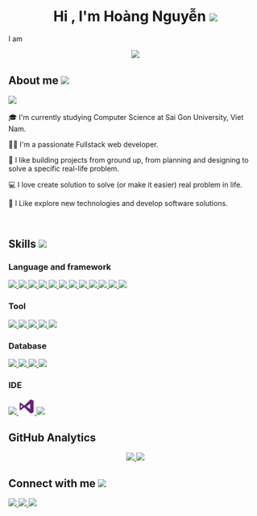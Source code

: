 <h1 align="center"><b>Hi , I'm Hoàng Nguyễn </b><img src="https://media.giphy.com/media/hvRJCLFzcasrR4ia7z/giphy.gif" width="35"></h1>
<!--  -->I am
<p align="center">
  <a href="https://github.com/DenverCoder1/readme-typing-svg"><img src="https://readme-typing-svg.herokuapp.com?font=Time+New+Roman&color=cyan&size=25&center=true&vCenter=true&width=600&height=100&lines=Backend+Developer,;Computer+Science+Student,;Love+to+learn+new+stuffs"></a>
</p>


<h2> About me <img src = "https://user-images.githubusercontent.com/74038190/212257468-1e9a91f1-b626-4baa-b15d-5c385dfa7ed2.gif" width = 32px> </h2>

![](https://komarev.com/ghpvc/?username=hnoga-n)

🎓&nbsp;I'm currently studying Computer Science at Sai Gon University, Viet Nam.

👨‍💻&nbsp;I'm a passionate Fullstack web developer.

🔨&nbsp;I like building projects from ground up, from planning and designing to solve a specific  real-life problem.

💻&nbsp;I love create solution to solve (or make it easier) real problem in life.

💖&nbsp;I Like explore new technologies and develop software solutions.

<br>
<h2> Skills <img src = "https://media2.giphy.com/media/QssGEmpkyEOhBCb7e1/giphy.gif?cid=ecf05e47a0n3gi1bfqntqmob8g9aid1oyj2wr3ds3mg700bl&rid=giphy.gif"  width = 50px > </h2>
<h3>Language and framework</h3>
<a href= https://nestjs.com/ > <img width ='32px' src ='https://www.vectorlogo.zone/logos/nestjs/nestjs-icon.svg'> </a>
<a href= https://spring.io/ > <img width ='32px' src ='https://www.vectorlogo.zone/logos/springio/springio-icon.svg'> </a>
<a href= https://dotnet.microsoft.com/en-us/ > <img width ='32px' src ='https://www.vectorlogo.zone/logos/dotnet/dotnet-official.svg'> </a>
<a href= https://react.dev/ > <img width ='32px' src ='https://raw.githubusercontent.com/rahulbanerjee26/githubAboutMeGenerator/main/icons/reactjs.svg'> </a>
<a href= https://nextjs.org/ > <img width ='32px' src ='https://www.vectorlogo.zone/logos/nextjs/nextjs-icon.svg'> </a>
<a href= https://expressjs.com/ > <img width ='32px' src ='https://raw.githubusercontent.com/rahulbanerjee26/githubAboutMeGenerator/main/icons/javascript.svg'> </a>
<a href= https://www.w3schools.com/Html/ > <img width ='32px' src ='https://raw.githubusercontent.com/rahulbanerjee26/githubAboutMeGenerator/main/icons/css.svg'> </a>
<a href= https://www.w3schools.com/css/ > <img width ='32px' src ='https://raw.githubusercontent.com/rahulbanerjee26/githubAboutMeGenerator/main/icons/html.svg'> </a>
<a href= https://fastapi.tiangolo.com/ > <img width ='32px' src ='https://vectorwiki.com/images/i0tvc__fastapi.svg'> </a>
<a href= https://tailwindcss.com/ > <img width ='32px' src ='https://www.vectorlogo.zone/logos/tailwindcss/tailwindcss-icon.svg'> </a>
<a href= https://go.dev/ > <img width ='32px' src ='https://www.vectorlogo.zone/logos/golang/golang-icon.svg'> </a>
<a href= https://kafka.apache.org/ > <img width ='32px' src ='https://www.vectorlogo.zone/logos/apache_kafka/apache_kafka-icon.svg'> </a>

<h3>Tool</h3>

<a href= https://git-scm.com/ > <img width ='32px' src ='https://www.vectorlogo.zone/logos/git-scm/git-scm-icon.svg'> </a>
<a href= https://github.com/ > <img width ='32px' src ='https://www.vectorlogo.zone/logos/github/github-tile.svg'> </a>
<a href= https://ubuntu.com/ > <img width ='32px' src ='https://www.vectorlogo.zone/logos/ubuntu/ubuntu-icon.svg'> </a>
<a href= https://www.docker.com/ > <img width ='32px' src ='https://www.vectorlogo.zone/logos/docker/docker-icon.svg'> </a>
<a href= https://www.jetbrains.com/idea/ > <img width ='32px' src ='https://www.vectorlogo.zone/logos/getpostman/getpostman-icon.svg'> </a>

<h3>Database</h3>
<a href= https://www.mysql.com/ > <img width ='32px' src ='https://www.vectorlogo.zone/logos/mysql/mysql-icon.svg'> </a>
<a href= https://www.sqlite.org/ > <img width ='32px' src ='https://raw.githubusercontent.com/rahulbanerjee26/githubAboutMeGenerator/main/icons/sqlite.svg'> </a>
<a href= https://www.prisma.io/ > <img width ='32px' src ='https://raw.githubusercontent.com/gilbarbara/logos/92bb74e98bca1ea1ad794442676ebc4e75038adc/logos/prisma.svg'> </a>
<a href= https://www.mongodb.com/ > <img width ='32px' src ='https://www.vectorlogo.zone/logos/mongodb/mongodb-icon.svg'> </a>

<h3>IDE</h3>
<a href= https://code.visualstudio.com/ > <img width ='32px' src ='https://www.vectorlogo.zone/logos/visualstudio_code/visualstudio_code-icon.svg'> </a>
<a href= https://visualstudio.microsoft.com/ > <img width ='32px' src ='https://raw.githubusercontent.com/gilbarbara/logos/92bb74e98bca1ea1ad794442676ebc4e75038adc/logos/visual-studio.svg'> </a>
<a href= https://www.jetbrains.com/idea/ > <img width ='32px' src ='https://upload.vectorlogo.zone/logos/jetbrains_idea/images/d4398a36-c378-4511-a508-106ded6cd69a.svg'> </a>


<h2> GitHub Analytics </h2>

<p align="center">
<a href="https://github.com/AVS1508">
  <img height="180em" src="https://github-readme-stats.vercel.app/api?username=hnoga-n&show_icons=true&theme=radical"/>
  <img height="180em" src="https://github-readme-stats.vercel.app/api/top-langs?username=hnoga-n&show_icons=true&locale=en&bg_color=0d1117&text_color=ffffff&layout=compact"/>
</a>
</p>

<h2> Connect with me <img src = "https://raw.githubusercontent.com/ShahriarShafin/ShahriarShafin/main/Assets/handshake.gif"  width = 50px > </h2>

<a href= https://www.facebook.com/hoang.nguyen.290646/ target=_blank> <img width ='50px' src ='https://user-images.githubusercontent.com/74038190/235294010-ec412ef5-e3da-4efa-b1d4-0ab4d4638755.gif'> </a>
<a href= https://www.linkedin.com/in/hnoga-nh/ target=_blank > <img width ='50px' src ='https://user-images.githubusercontent.com/74038190/235294012-0a55e343-37ad-4b0f-924f-c8431d9d2483.gif'> </a>
<a href= https://www.instagram.com/hnoga__/ target=_blank> <img width ='50px' src ='https://user-images.githubusercontent.com/74038190/235294013-a33e5c43-a01c-43f6-b44d-a406d8b4ab75.gif'> </a>



